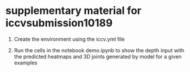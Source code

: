 # supplementary material for iccvsubmission10189

1. Create the environment using the iccv.yml file

2. Run the cells in the notebook demo.ipynb to show the depth input with the predicted heatmaps and 3D joints generated by model for a given examples
